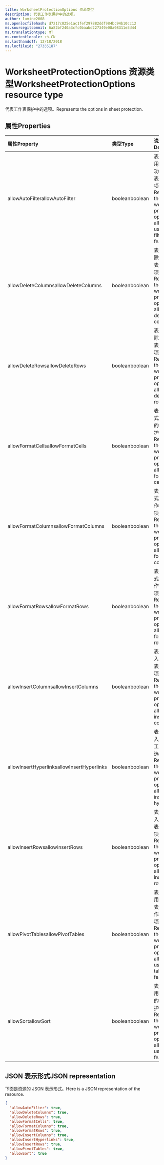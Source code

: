 ```yaml
---
title: WorksheetProtectionOptions 资源类型
description: 代表工作表保护中的选项。
author: lumine2008
ms.openlocfilehash: d7217c825e1ac1fef297882ddf984bc94b10cc12
ms.sourcegitcommit: 6a82bf240a3cfc0baabd227349e08a08311e3d44
ms.translationtype: MT
ms.contentlocale: zh-CN
ms.lasthandoff: 12/18/2018
ms.locfileid: "27335187"
---
```

# <a name="worksheetprotectionoptions-resource-type"></a><span data-ttu-id="e7a05-103">WorksheetProtectionOptions 资源类型</span><span class="sxs-lookup"><span data-stu-id="e7a05-103">WorksheetProtectionOptions resource type</span></span>

<span data-ttu-id="e7a05-104">代表工作表保护中的选项。</span><span class="sxs-lookup"><span data-stu-id="e7a05-104">Represents the options in sheet protection.</span></span>

## <a name="properties"></a><span data-ttu-id="e7a05-105">属性</span><span class="sxs-lookup"><span data-stu-id="e7a05-105">Properties</span></span>
| <span data-ttu-id="e7a05-106">属性</span><span class="sxs-lookup"><span data-stu-id="e7a05-106">Property</span></span>     | <span data-ttu-id="e7a05-107">类型</span><span class="sxs-lookup"><span data-stu-id="e7a05-107">Type</span></span>   |<span data-ttu-id="e7a05-108">说明</span><span class="sxs-lookup"><span data-stu-id="e7a05-108">Description</span></span>|
|:---------------|:--------|:----------|
|<span data-ttu-id="e7a05-109">allowAutoFilter</span><span class="sxs-lookup"><span data-stu-id="e7a05-109">allowAutoFilter</span></span>|<span data-ttu-id="e7a05-110">boolean</span><span class="sxs-lookup"><span data-stu-id="e7a05-110">boolean</span></span>|<span data-ttu-id="e7a05-111">表示允许使用自动筛选功能的工作表保护选项。</span><span class="sxs-lookup"><span data-stu-id="e7a05-111">Represents the worksheet protection option of allowing using auto filter feature.</span></span>|
|<span data-ttu-id="e7a05-112">allowDeleteColumns</span><span class="sxs-lookup"><span data-stu-id="e7a05-112">allowDeleteColumns</span></span>|<span data-ttu-id="e7a05-113">boolean</span><span class="sxs-lookup"><span data-stu-id="e7a05-113">boolean</span></span>|<span data-ttu-id="e7a05-114">表示允许删除列的工作表保护选项。</span><span class="sxs-lookup"><span data-stu-id="e7a05-114">Represents the worksheet protection option of allowing deleting columns.</span></span>|
|<span data-ttu-id="e7a05-115">allowDeleteRows</span><span class="sxs-lookup"><span data-stu-id="e7a05-115">allowDeleteRows</span></span>|<span data-ttu-id="e7a05-116">boolean</span><span class="sxs-lookup"><span data-stu-id="e7a05-116">boolean</span></span>|<span data-ttu-id="e7a05-117">表示允许删除行的工作表保护选项。</span><span class="sxs-lookup"><span data-stu-id="e7a05-117">Represents the worksheet protection option of allowing deleting rows.</span></span>|
|<span data-ttu-id="e7a05-118">allowFormatCells</span><span class="sxs-lookup"><span data-stu-id="e7a05-118">allowFormatCells</span></span>|<span data-ttu-id="e7a05-119">boolean</span><span class="sxs-lookup"><span data-stu-id="e7a05-119">boolean</span></span>|<span data-ttu-id="e7a05-120">表示允许格式化单元格的工作表保护选项。</span><span class="sxs-lookup"><span data-stu-id="e7a05-120">Represents the worksheet protection option of allowing formatting cells.</span></span>|
|<span data-ttu-id="e7a05-121">allowFormatColumns</span><span class="sxs-lookup"><span data-stu-id="e7a05-121">allowFormatColumns</span></span>|<span data-ttu-id="e7a05-122">boolean</span><span class="sxs-lookup"><span data-stu-id="e7a05-122">boolean</span></span>|<span data-ttu-id="e7a05-123">表示允许格式化列的工作表保护选项。</span><span class="sxs-lookup"><span data-stu-id="e7a05-123">Represents the worksheet protection option of allowing formatting columns.</span></span>|
|<span data-ttu-id="e7a05-124">allowFormatRows</span><span class="sxs-lookup"><span data-stu-id="e7a05-124">allowFormatRows</span></span>|<span data-ttu-id="e7a05-125">boolean</span><span class="sxs-lookup"><span data-stu-id="e7a05-125">boolean</span></span>|<span data-ttu-id="e7a05-126">表示允许格式化行的工作表保护选项。</span><span class="sxs-lookup"><span data-stu-id="e7a05-126">Represents the worksheet protection option of allowing formatting rows.</span></span>|
|<span data-ttu-id="e7a05-127">allowInsertColumns</span><span class="sxs-lookup"><span data-stu-id="e7a05-127">allowInsertColumns</span></span>|<span data-ttu-id="e7a05-128">boolean</span><span class="sxs-lookup"><span data-stu-id="e7a05-128">boolean</span></span>|<span data-ttu-id="e7a05-129">表示允许插入列的工作表保护选项。</span><span class="sxs-lookup"><span data-stu-id="e7a05-129">Represents the worksheet protection option of allowing inserting columns.</span></span>|
|<span data-ttu-id="e7a05-130">allowInsertHyperlinks</span><span class="sxs-lookup"><span data-stu-id="e7a05-130">allowInsertHyperlinks</span></span>|<span data-ttu-id="e7a05-131">boolean</span><span class="sxs-lookup"><span data-stu-id="e7a05-131">boolean</span></span>|<span data-ttu-id="e7a05-132">表示允许插入超链接的工作表保护选项。</span><span class="sxs-lookup"><span data-stu-id="e7a05-132">Represents the worksheet protection option of allowing inserting hyperlinks.</span></span>|
|<span data-ttu-id="e7a05-133">allowInsertRows</span><span class="sxs-lookup"><span data-stu-id="e7a05-133">allowInsertRows</span></span>|<span data-ttu-id="e7a05-134">boolean</span><span class="sxs-lookup"><span data-stu-id="e7a05-134">boolean</span></span>|<span data-ttu-id="e7a05-135">表示允许插入行的工作表保护选项。</span><span class="sxs-lookup"><span data-stu-id="e7a05-135">Represents the worksheet protection option of allowing inserting rows.</span></span>|
|<span data-ttu-id="e7a05-136">allowPivotTables</span><span class="sxs-lookup"><span data-stu-id="e7a05-136">allowPivotTables</span></span>|<span data-ttu-id="e7a05-137">boolean</span><span class="sxs-lookup"><span data-stu-id="e7a05-137">boolean</span></span>|<span data-ttu-id="e7a05-138">表示允许使用数据透视表功能的工作表保护选项。</span><span class="sxs-lookup"><span data-stu-id="e7a05-138">Represents the worksheet protection option of allowing using pivot table feature.</span></span>|
|<span data-ttu-id="e7a05-139">allowSort</span><span class="sxs-lookup"><span data-stu-id="e7a05-139">allowSort</span></span>|<span data-ttu-id="e7a05-140">boolean</span><span class="sxs-lookup"><span data-stu-id="e7a05-140">boolean</span></span>|<span data-ttu-id="e7a05-141">表示允许使用排序功能的工作表保护选项。</span><span class="sxs-lookup"><span data-stu-id="e7a05-141">Represents the worksheet protection option of allowing using sort feature.</span></span>|

## <a name="json-representation"></a><span data-ttu-id="e7a05-142">JSON 表示形式</span><span class="sxs-lookup"><span data-stu-id="e7a05-142">JSON representation</span></span>

<span data-ttu-id="e7a05-143">下面是资源的 JSON 表示形式。</span><span class="sxs-lookup"><span data-stu-id="e7a05-143">Here is a JSON representation of the resource.</span></span>

<!-- {
  "blockType": "resource",
  "optionalProperties": [

  ],
  "@odata.type": "microsoft.graph.workbookWorksheetProtectionOptions"
}-->

```json
{
  "allowAutoFilter": true,
  "allowDeleteColumns": true,
  "allowDeleteRows": true,
  "allowFormatCells": true,
  "allowFormatColumns": true,
  "allowFormatRows": true,
  "allowInsertColumns": true,
  "allowInsertHyperlinks": true,
  "allowInsertRows": true,
  "allowPivotTables": true,
  "allowSort": true
}

```

<!-- uuid: 8fcb5dbc-d5aa-4681-8e31-b001d5168d79
2015-10-25 14:57:30 UTC -->
<!-- {
  "type": "#page.annotation",
  "description": "WorksheetProtectionOptions resource",
  "keywords": "",
  "section": "documentation",
  "tocPath": ""
}-->